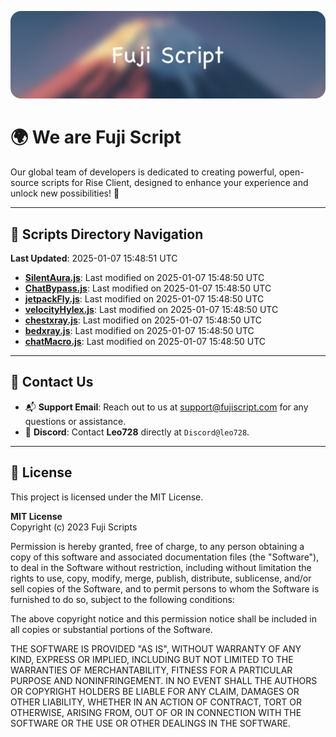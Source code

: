 ![Banner](.github/b.webp)

# 🌍 **We are Fuji Script**

Our global team of developers is dedicated to creating powerful, open-source scripts for Rise Client, designed to enhance your experience and unlock new possibilities! 🌟

---
<!-- SCRIPTS_NAVIGATION_START -->
## 📂 **Scripts Directory Navigation**

**Last Updated**: 2025-01-07 15:48:51 UTC

- **[SilentAura.js](scripts/SilentAura.js)**: Last modified on 2025-01-07 15:48:50 UTC
- **[ChatBypass.js](scripts/ChatBypass.js)**: Last modified on 2025-01-07 15:48:50 UTC
- **[jetpackFly.js](scripts/jetpackFly.js)**: Last modified on 2025-01-07 15:48:50 UTC
- **[velocityHylex.js](scripts/velocityHylex.js)**: Last modified on 2025-01-07 15:48:50 UTC
- **[chestxray.js](scripts/chestxray.js)**: Last modified on 2025-01-07 15:48:50 UTC
- **[bedxray.js](scripts/bedxray.js)**: Last modified on 2025-01-07 15:48:50 UTC
- **[chatMacro.js](scripts/chatMacro.js)**: Last modified on 2025-01-07 15:48:50 UTC

<!-- SCRIPTS_NAVIGATION_END -->

---

## 💬 **Contact Us**  
- 📬 **Support Email**: Reach out to us at [support@fujiscript.com](mailto:support@fujiscript.com) for any questions or assistance.  
- 💬 **Discord**: Contact **Leo728** directly at `Discord@leo728`.

---

## 📜 **License**

This project is licensed under the MIT License.  

**MIT License**  
Copyright (c) 2023 Fuji Scripts  

Permission is hereby granted, free of charge, to any person obtaining a copy of this software and associated documentation files (the "Software"), to deal in the Software without restriction, including without limitation the rights to use, copy, modify, merge, publish, distribute, sublicense, and/or sell copies of the Software, and to permit persons to whom the Software is furnished to do so, subject to the following conditions:  

The above copyright notice and this permission notice shall be included in all copies or substantial portions of the Software.  

THE SOFTWARE IS PROVIDED "AS IS", WITHOUT WARRANTY OF ANY KIND, EXPRESS OR IMPLIED, INCLUDING BUT NOT LIMITED TO THE WARRANTIES OF MERCHANTABILITY, FITNESS FOR A PARTICULAR PURPOSE AND NONINFRINGEMENT. IN NO EVENT SHALL THE AUTHORS OR COPYRIGHT HOLDERS BE LIABLE FOR ANY CLAIM, DAMAGES OR OTHER LIABILITY, WHETHER IN AN ACTION OF CONTRACT, TORT OR OTHERWISE, ARISING FROM, OUT OF OR IN CONNECTION WITH THE SOFTWARE OR THE USE OR OTHER DEALINGS IN THE SOFTWARE.  
